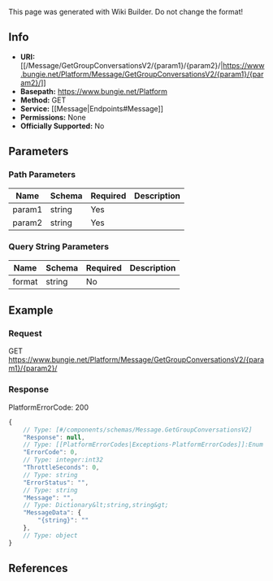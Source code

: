<span class="wiki-builder">This page was generated with Wiki Builder. Do not change the format!</span>

## Info


* **URI:** [[/Message/GetGroupConversationsV2/{param1}/{param2}/|https://www.bungie.net/Platform/Message/GetGroupConversationsV2/{param1}/{param2}/]]
* **Basepath:** https://www.bungie.net/Platform
* **Method:** GET
* **Service:** [[Message|Endpoints#Message]]
* **Permissions:** None
* **Officially Supported:** No

## Parameters
### Path Parameters
Name | Schema | Required | Description
---- | ------ | -------- | -----------
param1 | string | Yes | 
param2 | string | Yes | 

### Query String Parameters
Name | Schema | Required | Description
---- | ------ | -------- | -----------
format | string | No | 

## Example
### Request
GET https://www.bungie.net/Platform/Message/GetGroupConversationsV2/{param1}/{param2}/

### Response
PlatformErrorCode: 200
```javascript
{
    // Type: [#/components/schemas/Message.GetGroupConversationsV2]
    "Response": null,
    // Type: [[PlatformErrorCodes|Exceptions-PlatformErrorCodes]]:Enum
    "ErrorCode": 0,
    // Type: integer:int32
    "ThrottleSeconds": 0,
    // Type: string
    "ErrorStatus": "",
    // Type: string
    "Message": "",
    // Type: Dictionary&lt;string,string&gt;
    "MessageData": {
        "{string}": ""
    },
    // Type: object
}

```

## References
